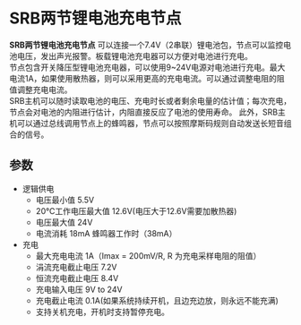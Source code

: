 # SRB两节锂电池充电节点
**SRB两节锂电池充电节点** 可以连接一个7.4V（2串联）锂电池包，节点可以监控电池电压，发出声光报警。板载锂电池充电器可以方便对电池进行充电。</br>
节点包含开关降压型锂电池充电器，可以使用9~24V电源对电池进行充电。最大电流1A，如果使用散热器，则可以采用更高的充电电流。可以通过调整电阻的阻值调整充电电流。</br>
SRB主机可以随时读取电池的电压、充电时长或者剩余电量的估计值；每次充电，节点会对电池的内阻进行估计，内阻直接反应了电池的使用寿命。
此外，SRB主机可以通过总线调用节点上的蜂鸣器，节点可以按照摩斯码规则自动发送长短音组合的信号。</br>

## 参数
- 逻辑供电
  - 电压最小值 5.5V
  - 20℃工作电压最大值 12.6V(电压大于12.6V需要加散热器)
  - 电压最大值 24V
  - 电流消耗 18mA 蜂鸣器工作时（38mA）
- 充电
  - 最大充电电流 1A（Imax = 200mV/R, R 为充电采样电阻的阻值）
  - 涓流充电截止电压 7.2V
  - 恒流充电截止电压 8.4V
  - 充电输入电压 9V to 24V
  - 充电截止电流 0.1A(如果系统持续开机，且边充边放，则永远不能充满)
  - 支持关机充电，开机时支持暂停充电。

